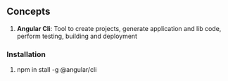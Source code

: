 ## Concepts

1. **Angular Cli**: Tool to create projects, generate application and lib code, perform testing, building and deployment

### Installation

1. npm in stall -g @angular/cli

